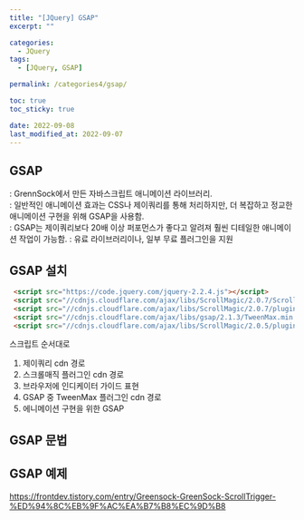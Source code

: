 ```yaml
---
title: "[JQuery] GSAP"
excerpt: ""

categories:
  - JQuery
tags:
  - [JQuery, GSAP]

permalink: /categories4/gsap/

toc: true
toc_sticky: true

date: 2022-09-08
last_modified_at: 2022-09-07
---
```


## GSAP
: GrennSock에서 만든 자바스크립트 애니메이션 라이브러리.  
: 일반적인 애니메이션 효과는 CSS나 제이쿼리를 통해 처리하지만, 더 복잡하고 정교한 애니메이션 구현을 위해 GSAP을 사용함.  
: GSAP는 제이쿼리보다 20배 이상 퍼포먼스가 좋다고 알려져 훨씬 디테일한 애니메이션 작업이 가능함.
: 유료 라이브러리이나, 일부 무료 플러그인을 지원  



## GSAP 설치

```html
 <script src="https://code.jquery.com/jquery-2.2.4.js"></script>
 <script src="//cdnjs.cloudflare.com/ajax/libs/ScrollMagic/2.0.7/ScrollMagic.min.js"></script>
 <script src="//cdnjs.cloudflare.com/ajax/libs/ScrollMagic/2.0.7/plugins/debug.addIndicators.min.js"></script>
 <script src="//cdnjs.cloudflare.com/ajax/libs/gsap/2.1.3/TweenMax.min.js"></script>
 <script src="//cdnjs.cloudflare.com/ajax/libs/ScrollMagic/2.0.5/plugins/animation.gsap.js"></script>
```

스크립트 순서대로 
1. 제이쿼리 cdn 경로 
2. 스크롤매직 플러그인 cdn 경로
3. 브라우저에 인디케이터 가이드 표현
4. GSAP 중 TweenMax 플러그인 cdn 경로
5. 에니메이션 구현을 위한 GSAP 

## GSAP 문법 

## GSAP 예제
https://frontdev.tistory.com/entry/Greensock-GreenSock-ScrollTrigger-%ED%94%8C%EB%9F%AC%EA%B7%B8%EC%9D%B8
